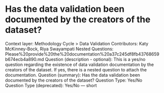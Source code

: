 # Has the data validation been documented by the creators of the dataset?

Context layer: Methodology Cycle > Data Validation
Contributors: Katy McKinney-Bock, Riya Swayampati
Nested Questions: Please%20provide%20the%20documentation%20a37c245df8fb43768659b674ecb4a890.md
Question (description - optional): This is a yes/no question regarding the existence of data validation documentation by the creators of the dataset. If yes, there is a nested question to attach the documentation. 
Question (summary): Has the data validation been documented by the creators of the dataset? 
Question Type: Yes/No
Question Type (deprecated): Yes/No — short